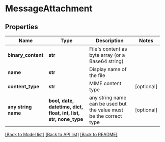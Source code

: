 # MessageAttachment


## Properties
Name | Type | Description | Notes
------------ | ------------- | ------------- | -------------
**binary_content** | **str** | File&#39;s content as byte array (or a Base64 string) | 
**name** | **str** | Display name of the file | 
**content_type** | **str** | MIME content type | [optional] 
**any string name** | **bool, date, datetime, dict, float, int, list, str, none_type** | any string name can be used but the value must be the correct type | [optional]

[[Back to Model list]](../README.md#documentation-for-models) [[Back to API list]](../README.md#documentation-for-api-endpoints) [[Back to README]](../README.md)


